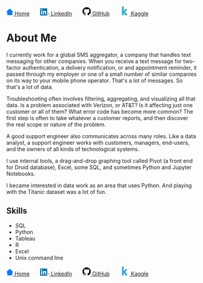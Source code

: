 [![me](home.png) Home](https://fpassow.github.io)
 &nbsp; &nbsp; &nbsp; 
[![LinkedIn icon](linkedin.png) LinkedIn](https://www.linkedin.com/in/fredrich-passow-4789146)
 &nbsp; &nbsp; &nbsp; 
[![GitHub icon](github.png) GitHub](https://github.com/fpassow)
  &nbsp; &nbsp; &nbsp; 
[![Kaggle icon](kaggle_icon.png) Kaggle](https://www.kaggle.com/fritzpassow/code)

# About Me

I currently work for a global SMS aggregator, a company that handles text messaging for other companies. When you receive a text message
for two-factor authentication, a
delivery notification, or and appointment reminder, it passed through my employer or one of a small number of similar companies on its way
to your mobile phone operator. That's a lot of messages. So that's a lot of data.

Troubleshooting often involves filtering, aggregating, and visualizing all that data. Is a problem associated with Verizon, or AT&T?
Is it affecting just one customer or all of them? What error code has become more common? The first step is often to take whatever
a customer reports, and then discover the real scope or nature of the problem.

A good support engineer also communicates across many roles. Like a data analyst, a support engineer works with customers, managers,
end-users, and the owners of all kinds of technological systems.

I use internal tools, a drag-and-drop graphing tool called Pivot (a front end for Druid database), Excel, some SQL, and sometimes Python and Jupyter Notebooks.

I became interested in data work as an area that uses Python. And playing with the Titanic dataset was a lot of fun.

## Skills

- SQL
- Python
- Tableau
- R
- Excel
- Unix command line

<div data-iframe-width="150" data-iframe-height="270" data-share-badge-id="82415c22-7347-4342-8dbe-bcdff5d6cefb" data-share-badge-host="https://www.credly.com"></div><script type="text/javascript" async src="//cdn.credly.com/assets/utilities/embed.js"></script>

[![me](home.png) Home](https://fpassow.github.io)
 &nbsp; &nbsp; &nbsp; 
[![LinkedIn icon](linkedin.png) LinkedIn](https://www.linkedin.com/in/fredrich-passow-4789146)
 &nbsp; &nbsp; &nbsp; 
[![GitHub icon](github.png) GitHub](https://github.com/fpassow)
  &nbsp; &nbsp; &nbsp; 
 [![Kaggle icon](kaggle_icon.png) Kaggle](https://www.kaggle.com/fritzpassow/code)


